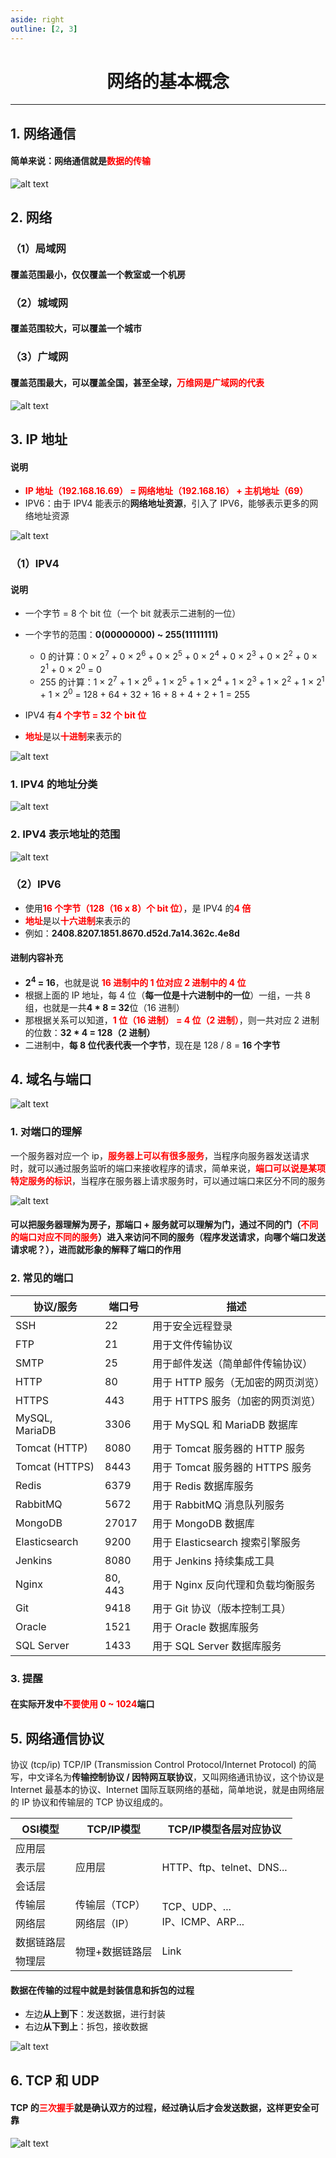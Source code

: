 ```yaml
---
aside: right
outline: [2, 3]
---
```


<h1 style="text-align: center; font-weight: bold;">网络的基本概念</h1>

---

## 1. 网络通信

#### 简单来说：网络通信就是<span style = "color:red;font-weight:bold">数据的传输</span>

![alt text](网络通信.png)

## 2. 网络

### （1）局域网

#### 覆盖范围最小，仅仅覆盖一个教室或一个机房

### （2）城域网

#### 覆盖范围较大，可以覆盖一个城市

### （3）广域网

#### 覆盖范围最大，可以覆盖全国，甚至全球，<span style = "color:red;font-weight:bold">万维网是广域网的代表</span>

![alt text](网络.png)

## 3. IP 地址

#### 说明

- <span style = "color:red;font-weight:bold">IP 地址（192.168.16.69） = 网络地址（192.168.16） + 主机地址（69）</span>
- IPV6：由于 IPV4 能表示的**网络地址资源**，引入了 IPV6，能够表示更多的网络地址资源

![alt text](IP地址.png)

### （1）IPV4

#### 说明

- 一个字节 = 8 个 bit 位（一个 bit 就表示二进制的一位）
- 一个字节的范围：**0(00000000) ~ 255(11111111)**

  - 0 的计算：0 × 2<sup>7</sup> + 0 × 2<sup>6</sup> + 0 × 2<sup>5</sup> + 0 × 2<sup>4</sup> + 0 × 2<sup>3</sup> + 0 × 2<sup>2</sup> + 0 × 2<sup>1</sup> + 0 × 2<sup>0</sup> = 0
  - 255 的计算：1 × 2<sup>7</sup> + 1 × 2<sup>6</sup> + 1 × 2<sup>5</sup> + 1 × 2<sup>4</sup> + 1 × 2<sup>3</sup> + 1 × 2<sup>2</sup> + 1 × 2<sup>1</sup> + 1 × 2<sup>0</sup> = 128 + 64 + 32 + 16 + 8 + 4 + 2 + 1 = 255

- IPV4 有<span style = "color:red;font-weight:bold">4 个字节 = 32 个 bit 位</span>
- <span style = "color:red;font-weight:bold">地址</span>是以<span style = "color:red;font-weight:bold">十进制</span>来表示的

![alt text](IPV4.png)

### 1. IPV4 的地址分类

![alt text](<IPV4 的地址分类.png>)

### 2. IPV4 表示地址的范围

![alt text](IPV4地址范围.png)

### （2）IPV6

- 使用<span style = "color:red;font-weight:bold">16 个字节（128（16 x 8）个 bit 位）</span>，是 IPV4 的<span style = "color:red;font-weight:bold">4 倍</span>
- <span style = "color:red;font-weight:bold">地址</span>是以<span style = "color:red;font-weight:bold">十六进制</span>来表示的
- 例如：**2408.8207.1851.8670.d52d.7a14.362c.4e8d**

#### 进制内容补充

- **2<sup>4</sup> = 16**，也就是说 <span style = "color:red;font-weight:bold">16 进制中的 1 位对应 2 进制中的 4 位</span>
- 根据上面的 IP 地址，每 4 位（**每一位是十六进制中的一位**）一组，一共 8 组，也就是一共**4 \* 8 = 32**位（16 进制）
- 那根据关系可以知道，<span style = "color:red;font-weight:bold">1 位（16 进制） = 4 位（2 进制）</span>，则一共对应 2 进制的位数：**32 \* 4 = 128（2 进制）**
- 二进制中，**每 8 位代表代表一个字节**，现在是 128 / 8 = **16 个字节**

## 4. 域名与端口

![alt text](域名与端口.png)

### 1. 对端口的理解

一个服务器对应一个 ip，<span style = "color:red;font-weight:bold">服务器上可以有很多服务</span>，当程序向服务器发送请求时，就可以通过服务监听的端口来接收程序的请求，简单来说，<span style = "color:red;font-weight:bold">端口可以说是某项特定服务的标识</span>，当程序在服务器上请求服务时，可以通过端口来区分不同的服务

![alt text](端口理解.png)

#### 可以把服务器理解为房子，那端口 + 服务就可以理解为门，通过不同的门（<span style = "color:red;font-weight:bold">不同的端口对应不同的服务</span>）进入来访问不同的服务（程序发送请求，向哪个端口发送请求呢？），进而就形象的解释了端口的作用

### 2. 常见的端口

| **协议/服务**  | **端口号** | **描述**                           |
| -------------- | ---------- | ---------------------------------- |
| SSH            | 22         | 用于安全远程登录                   |
| FTP            | 21         | 用于文件传输协议                   |
| SMTP           | 25         | 用于邮件发送（简单邮件传输协议）   |
| HTTP           | 80         | 用于 HTTP 服务（无加密的网页浏览） |
| HTTPS          | 443        | 用于 HTTPS 服务（加密的网页浏览）  |
| MySQL, MariaDB | 3306       | 用于 MySQL 和 MariaDB 数据库       |
| Tomcat (HTTP)  | 8080       | 用于 Tomcat 服务器的 HTTP 服务     |
| Tomcat (HTTPS) | 8443       | 用于 Tomcat 服务器的 HTTPS 服务    |
| Redis          | 6379       | 用于 Redis 数据库服务              |
| RabbitMQ       | 5672       | 用于 RabbitMQ 消息队列服务         |
| MongoDB        | 27017      | 用于 MongoDB 数据库                |
| Elasticsearch  | 9200       | 用于 Elasticsearch 搜索引擎服务    |
| Jenkins        | 8080       | 用于 Jenkins 持续集成工具          |
| Nginx          | 80, 443    | 用于 Nginx 反向代理和负载均衡服务  |
| Git            | 9418       | 用于 Git 协议（版本控制工具）      |
| Oracle         | 1521       | 用于 Oracle 数据库服务             |
| SQL Server     | 1433       | 用于 SQL Server 数据库服务         |

### 3. 提醒

#### 在实际开发中<span style = "color:red;font-weight:bold">不要使用 0 ~ 1024</span>端口

## 5. 网络通信协议

协议 (tcp/ip) TCP/IP (Transmission Control Protocol/Internet Protocol) 的简写，中文译名为**传输控制协议 / 因特网互联协议**，又叫网络通讯协议，这个协议是 Internet 最基本的协议、Internet 国际互联网络的基础，简单地说，就是由网络层的 IP 协议和传输层的 TCP 协议组成的。

<table><thead><tr><th>OSI模型</th><th>TCP/IP模型</th><th>TCP/IP模型各层对应协议</th></tr></thead><tbody><tr><td>应用层</td><td rowspan="3">应用层</td><td rowspan="3">HTTP、ftp、telnet、DNS...</td></tr><tr><td>表示层</td></tr><tr><td>会话层</td></tr><tr><td>传输层</td><td>传输层（TCP）</td><td rowspan="2">TCP、UDP、...<br>IP、ICMP、ARP...</td></tr><tr><td>网络层</td><td>网络层（IP）</td></tr><tr><td>数据链路层</td><td rowspan="2">物理+数据链路层</td><td rowspan="2">Link</td></tr><tr><td>物理层</td></tr></tbody></table>

#### 数据在传输的过程中就是封装信息和拆包的过程

- 左边**从上到下**：发送数据，进行封装
- 右边**从下到上**：拆包，接收数据

![alt text](网络通信协议.png)

## 6. TCP 和 UDP

#### TCP 的<span style = "color:red;font-weight:bold">三次握手</span>就是确认双方的过程，经过确认后才会发送数据，这样更安全可靠

![alt text](TCP和UDP.png)
